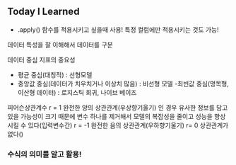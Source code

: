## Today I Learned
- .apply()
함수를 적용시키고 싶을때 사용! 특정 컬럼에만 적용시키는 것도 가능!

데이터 특성을 잘 이해해서 데이터를 구분
>
데이터 중심 지표의 중요성
- 평균 중심(대칭적) : 선형모델
- 중앙값 중심(데이터가 치우치거나 이상치 많음) : 비선형 모델
-최빈값 중심(명목형, 이산형 데이터) : 로지스틱 회귀, 나이브 베이즈
>
피어슨상관계수 r = 1 완전한 양의 상관관계(우상향기울기) 인 경우 유사한 정보를 담고 있을 가능성이 크기 때문에 변수 하나를 제거해서 모델의 복잡성을 줄이고 성능을 향상시킬 수 있다(입력변수간)
r = -1 완전한 음의 상관관계(우하향기울기)
r= 0 상관관계가 없다()

### 수식의 의미를 알고 활용!

